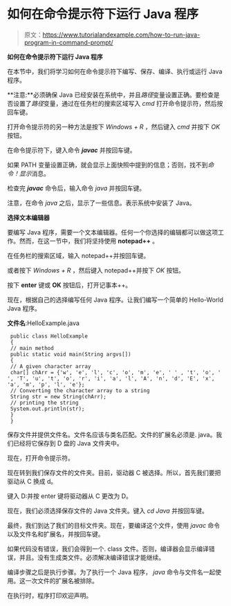 # 如何在命令提示符下运行 Java 程序

> 原文：<https://www.tutorialandexample.com/how-to-run-java-program-in-command-prompt/>

**如何在命令提示符下运行 Java 程序**

在本节中，我们将学习如何在命令提示符下编写、保存、编译、执行或运行 Java 程序。

**注意:**必须确保 Java 已经安装在系统中，并且*路径*变量设置正确。要检查是否设置了*路径*变量，通过在任务栏的搜索区域写入 *cmd* 打开命令提示符，然后按回车键。

打开命令提示符的另一种方法是按下 *Windows + R* ，然后键入 *cmd* 并按下 *OK* 按钮。

在命令提示符下，键入命令 ***javac*** 并按回车键。

如果 PATH 变量设置正确，就会显示上面快照中提到的信息；否则，找不到*命令！显示*消息。

检查完 ***javac*** 命令后，输入命令 *java* 并按回车键。

注意，在命令 *java* 之后，显示了一些信息。表示系统中安装了 Java。

**选择文本编辑器**

要编写 Java 程序，需要一个文本编辑器。任何一个你选择的编辑都可以做这项工作。然而，在这一节中，我们将坚持使用 **notepad++** 。

在任务栏的搜索区域，输入 notepad++并按回车键。

或者按下 *Windows + R* ，然后键入 notepad++并按下 *OK* 按钮。

按下 **enter** 键或 **OK** 按钮后，打开记事本++。

现在，根据自己的选择编写任何 Java 程序。让我们编写一个简单的 Hello-World Java 程序。

**文件名**:HelloExample.java

```
 public class HelloExample
 {
 // main method
 public static void main(String argvs[])
 {
 // A given character array
 char[] chArr = {'w', 'e', 'l', 'c', 'o', 'm', 'e', ' ' , 't', 'o', ' ', 'T', 'u', 't', 'o', 'r', 'i', 'a', 'l', 'A', 'n', 'd', 'E', 'x', 'a', 'm', 'p', 'l', 'e'};
 // Converting the character array to a string
 String str = new String(chArr);
 // printing the string
 System.out.println(str);
 }
 } 
```

保存文件并提供文件名。文件名应该与类名匹配。文件的扩展名必须是. java。我们已经将它保存到 D 盘的 Java 文件夹中。

现在，打开命令提示符。

现在转到我们保存文件的文件夹。目前，驱动器 C 被选择。所以，首先我们要把驱动从 C 换成 d。

键入 D:并按 enter 键将驱动器从 C 更改为 D。

现在，我们必须选择保存文件的 Java 文件夹。键入 *cd Java* 并按回车键。

最终，我们到达了我们的目标文件夹。现在，要编译这个文件，使用 *javac* 命令以及文件名和扩展名，并按回车键。

如果代码没有错误，我们会得到一个. class 文件。否则，编译器会显示编译错误，并且。没有生成类文件。必须解决编译错误才能继续。

编译步骤之后是执行步骤。为了执行一个 Java 程序， *java* 命令与文件名一起使用。这一次文件的扩展名被排除。

在执行时，程序打印欢迎声明。